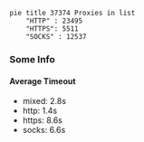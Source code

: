 
```mermaid
pie title 37374 Proxies in list
    "HTTP" : 23495
    "HTTPS": 5511
    "SOCKS" : 12537
```

### Some Info
#### Average Timeout

- mixed: 2.8s
- http: 1.4s
- https: 8.6s
- socks: 6.6s